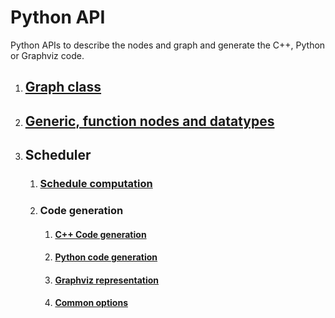 # Python API 

Python APIs to describe the nodes and graph and generate the C++, Python or Graphviz code.

1. ## [Graph class](Graph.md)

2. ## [Generic, function nodes and datatypes](Generic.md)

3. ## Scheduler

   1. ### [Schedule computation](SchedOptions.md)

   2. ### Code generation

      1. #### [C++ Code generation](CCodeGen.md)

      2. #### [Python code generation](PythonGen.md)

      3. #### [Graphviz representation](GraphvizGen.md)
   
      4. #### [Common options](CodegenOptions.md)









